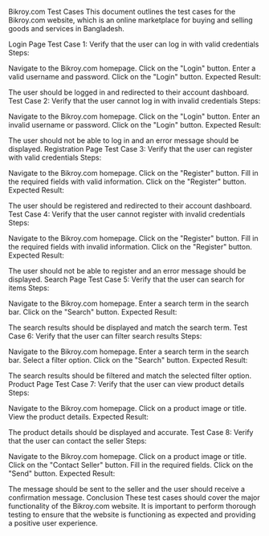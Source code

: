 Bikroy.com Test Cases
This document outlines the test cases for the Bikroy.com website, which is an online marketplace for buying and selling goods and services in Bangladesh.

Login Page
Test Case 1: Verify that the user can log in with valid credentials
Steps:

Navigate to the Bikroy.com homepage.
Click on the "Login" button.
Enter a valid username and password.
Click on the "Login" button.
Expected Result:

The user should be logged in and redirected to their account dashboard.
Test Case 2: Verify that the user cannot log in with invalid credentials
Steps:

Navigate to the Bikroy.com homepage.
Click on the "Login" button.
Enter an invalid username or password.
Click on the "Login" button.
Expected Result:

The user should not be able to log in and an error message should be displayed.
Registration Page
Test Case 3: Verify that the user can register with valid credentials
Steps:

Navigate to the Bikroy.com homepage.
Click on the "Register" button.
Fill in the required fields with valid information.
Click on the "Register" button.
Expected Result:

The user should be registered and redirected to their account dashboard.
Test Case 4: Verify that the user cannot register with invalid credentials
Steps:

Navigate to the Bikroy.com homepage.
Click on the "Register" button.
Fill in the required fields with invalid information.
Click on the "Register" button.
Expected Result:

The user should not be able to register and an error message should be displayed.
Search Page
Test Case 5: Verify that the user can search for items
Steps:

Navigate to the Bikroy.com homepage.
Enter a search term in the search bar.
Click on the "Search" button.
Expected Result:

The search results should be displayed and match the search term.
Test Case 6: Verify that the user can filter search results
Steps:

Navigate to the Bikroy.com homepage.
Enter a search term in the search bar.
Select a filter option.
Click on the "Search" button.
Expected Result:

The search results should be filtered and match the selected filter option.
Product Page
Test Case 7: Verify that the user can view product details
Steps:

Navigate to the Bikroy.com homepage.
Click on a product image or title.
View the product details.
Expected Result:

The product details should be displayed and accurate.
Test Case 8: Verify that the user can contact the seller
Steps:

Navigate to the Bikroy.com homepage.
Click on a product image or title.
Click on the "Contact Seller" button.
Fill in the required fields.
Click on the "Send" button.
Expected Result:

The message should be sent to the seller and the user should receive a confirmation message.
Conclusion
These test cases should cover the major functionality of the Bikroy.com website. It is important to perform thorough testing to ensure that the website is functioning as expected and providing a positive user experience.
